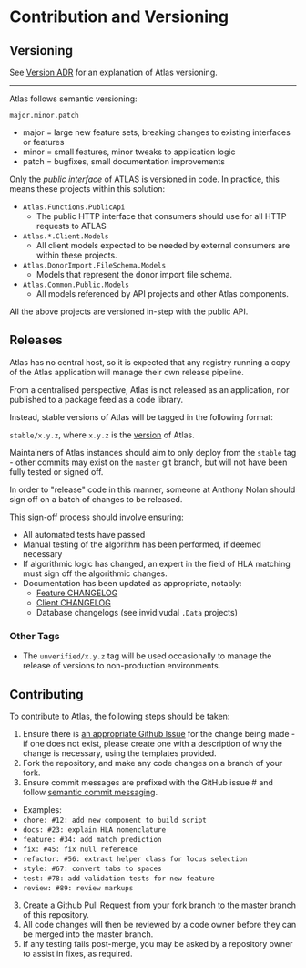 # Contribution and Versioning

## Versioning

See [Version ADR](ArchitecturalDecisionRecord/Phase2/005-Versioning.md) for an explanation of Atlas versioning.

---

Atlas follows semantic versioning:

`major.minor.patch`

* major = large new feature sets, breaking changes to existing interfaces or features
* minor = small features, minor tweaks to application logic
* patch = bugfixes, small documentation improvements

Only the *public interface* of ATLAS is versioned in code. In practice, this means these projects within this solution:

* `Atlas.Functions.PublicApi`
  * The public HTTP interface that consumers should use for all HTTP requests to ATLAS
* `Atlas.*.Client.Models`
  * All client models expected to be needed by external consumers are within these projects.
* `Atlas.DonorImport.FileSchema.Models`
  * Models that represent the donor import file schema.
* `Atlas.Common.Public.Models`
  * All models referenced by API projects and other Atlas components.

All the above projects are versioned in-step with the public API.

## Releases

Atlas has no central host, so it is expected that any registry running a copy of the Atlas application will manage their own release pipeline.

From a centralised perspective, Atlas is not released as an application, nor published to a package feed as a code library.

Instead, stable versions of Atlas will be tagged in the following format:

`stable/x.y.z`, where `x.y.z` is the [version](#versioning) of Atlas.

Maintainers of Atlas instances should aim to only deploy from the `stable` tag - other commits may exist on the `master` git branch, but will not have been fully tested or signed off.

In order to "release" code in this manner, someone at Anthony Nolan should sign off on a batch of changes to be released.

This sign-off process should involve ensuring:

* All automated tests have passed
* Manual testing of the algorithm has been performed, if deemed necessary
* If algorithmic logic has changed, an expert in the field of HLA matching must sign off the algorithmic changes.
* Documentation has been updated as appropriate, notably:
    * [Feature CHANGELOG](./Atlas.Functions.PublicApi/CHANGELOG_Atlas.md)
    * [Client CHANGELOG](./Atlas.Client.Models/CHANGELOG_Client.md) 
    * Database changelogs (see invidivudal `.Data` projects)

### Other Tags

* The `unverified/x.y.z` tag will be used occasionally to manage the release of versions to non-production environments.


## Contributing

To contribute to Atlas, the following steps should be taken: 

1. Ensure there is [an appropriate Github Issue](https://github.com/Anthony-Nolan/Atlas/issues) for the change being made - if one does not exist, please create one with a description of why the change is necessary, using the templates provided.
2. Fork the repository, and make any code changes on a branch of your fork.
3. Ensure commit messages are prefixed with the GitHub issue # and follow [semantic commit messaging](https://seesparkbox.com/foundry/semantic_commit_messages).
  - Examples:
  - `chore: #12: add new component to build script`
  - `docs: #23: explain HLA nomenclature`
  - `feature: #34: add match prediction`
  - `fix: #45: fix null reference`
  - `refactor: #56: extract helper class for locus selection`
  - `style: #67: convert tabs to spaces`
  - `test: #78: add validation tests for new feature`
  - `review: #89: review markups`
3. Create a Github Pull Request from your fork branch to the master branch of this repository.
4. All code changes will then be reviewed by a code owner before they can be merged into the master branch.
5. If any testing fails post-merge, you may be asked by a repository owner to assist in fixes, as required.  